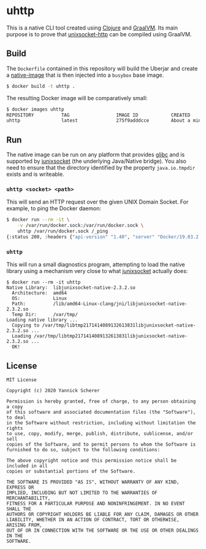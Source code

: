 # uhttp

This is a native CLI tool created using [Clojure][clojure] and
[GraalVM][graalvm]. Its main purpose is to prove that [unixsocket-http][] can
be compiled using GraalVM.

[clojure]: https://clojure.org/
[graalvm]: https://www.graalvm.org/
[unixsocket-http]: https://github.com/into-docker/unixsocket-http

## Build

The `Dockerfile` contained in this repository will build the Uberjar and create
a [native-image][] that is then injected into a `busybox` base image.

```sh
$ docker build -t uhttp .
```

The resulting Docker image will be comparatively small:

```sh
$ docker images uhttp
REPOSITORY          TAG                 IMAGE ID            CREATED              SIZE
uhttp               latest              275f9adddcce        About a minute ago   34.9MB
```

## Run

The native image can be run on any platform that provides [glibc][] and is supported by [junixsocket][] (the underlying Java/Native bridge). You also need to ensure that the
directory identified by the property `java.io.tmpdir` exists and is writeable.

### `uhttp <socket> <path>`

This will send an HTTP request over the given UNIX Domain Socket. For example, to ping
the Docker daemon:

```sh
$ docker run --rm -it \
    -v /var/run/docker.sock:/var/run/docker.sock \
    uhttp /var/run/docker.sock /_ping
{:status 200, :headers {"api-version" "1.40", "server" "Docker/19.03.2 (linux)", "content-type" "text/plain; charset=utf-8", "content-length" "2", "docker-experimental" "false", "pragma" "no-cache", "date" "Sat, 11 Apr 2020 15:47:35 GMT", "ostype" "linux", "cache-control" "no-cache, no-store, must-revalidate"}, :body "OK"}
```

### `uhttp`

This will run a small diagnostics program, attempting to load the native library using
a mechanism very close to what [junixsocket][] actually does:

```
$ docker run --rm -it uhttp
Native Library:  libjunixsocket-native-2.3.2.so
  Architecture:  amd64
  OS:            Linux
  Path:          /lib/amd64-Linux-clang/jni/libjunixsocket-native-2.3.2.so
  Temp Dir:      /var/tmp/
Loading native library ...
  Copying to /var/tmp/libtmp2171414089132613831libjunixsocket-native-2.3.2.so ...
  Loading /var/tmp/libtmp2171414089132613831libjunixsocket-native-2.3.2.so ...
  OK!
```

[native-image]: https://www.graalvm.org/docs/reference-manual/native-image/
[junixsocket]: https://github.com/kohlschutter/junixsocket
[glibc]: https://www.gnu.org/software/libc/

## License

```
MIT License

Copyright (c) 2020 Yannick Scherer

Permission is hereby granted, free of charge, to any person obtaining a copy
of this software and associated documentation files (the "Software"), to deal
in the Software without restriction, including without limitation the rights
to use, copy, modify, merge, publish, distribute, sublicense, and/or sell
copies of the Software, and to permit persons to whom the Software is
furnished to do so, subject to the following conditions:

The above copyright notice and this permission notice shall be included in all
copies or substantial portions of the Software.

THE SOFTWARE IS PROVIDED "AS IS", WITHOUT WARRANTY OF ANY KIND, EXPRESS OR
IMPLIED, INCLUDING BUT NOT LIMITED TO THE WARRANTIES OF MERCHANTABILITY,
FITNESS FOR A PARTICULAR PURPOSE AND NONINFRINGEMENT. IN NO EVENT SHALL THE
AUTHORS OR COPYRIGHT HOLDERS BE LIABLE FOR ANY CLAIM, DAMAGES OR OTHER
LIABILITY, WHETHER IN AN ACTION OF CONTRACT, TORT OR OTHERWISE, ARISING FROM,
OUT OF OR IN CONNECTION WITH THE SOFTWARE OR THE USE OR OTHER DEALINGS IN THE
SOFTWARE.
```
